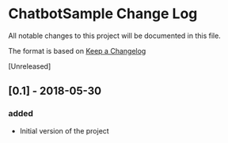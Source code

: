 # ChatbotSample Change Log
All notable changes to this project will be documented in this file.

The format is based on [Keep a Changelog](http://keepachangelog.com/)


[Unreleased]

## [0.1] - 2018-05-30

### added
- Initial version of the project
